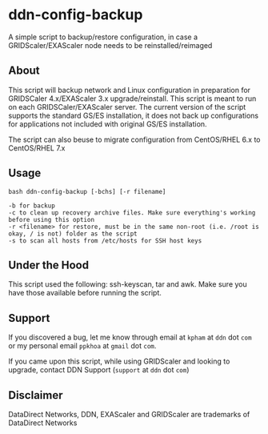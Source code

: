 # ddn-config-backup
A simple script to backup/restore configuration, in case a GRIDScaler/EXAScaler node needs to be reinstalled/reimaged

## **About**
This script will backup network and Linux configuration in preparation for GRIDSCaler 4.x/EXAScaler 3.x upgrade/reinstall. This script is meant to run on each GRIDSCaler/EXAScaler server. The current version of the script supports the standard GS/ES installation, it does not back up configurations for applications not included with original GS/ES installation.

The script can also beuse to migrate configuration from CentOS/RHEL 6.x to CentOS/RHEL 7.x

## **Usage**
```
bash ddn-config-backup [-bchs] [-r filename]

-b for backup
-c to clean up recovery archive files. Make sure everything's working before using this option
-r <filename> for restore, must be in the same non-root (i.e. /root is okay, / is not) folder as the script
-s to scan all hosts from /etc/hosts for SSH host keys

```
## **Under the Hood**
This script used the following: ssh-keyscan, tar and awk. Make sure you have those available before running the script.

## **Support**
If you discovered a bug, let me know through email at `kpham` at `ddn` dot `com` or my personal email `ppkhoa` at `gmail` dot `com`.

If you came upon this script, while using GRIDScaler and looking to upgrade, contact DDN Support (`support` at `ddn` dot `com`)

## **Disclaimer**
DataDirect Networks, DDN, EXAScaler and GRIDScaler are trademarks of DataDirect Networks

